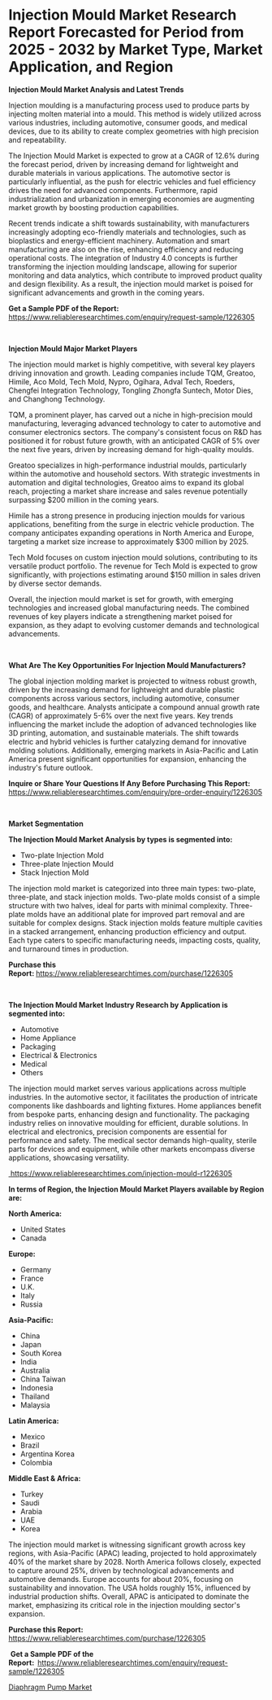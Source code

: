 <p><h1>Injection Mould Market Research Report Forecasted for Period from 2025 -  2032 by Market Type, Market Application, and Region</h1></p><p><strong>Injection Mould Market Analysis and Latest Trends</strong></p>
<p><p>Injection moulding is a manufacturing process used to produce parts by injecting molten material into a mould. This method is widely utilized across various industries, including automotive, consumer goods, and medical devices, due to its ability to create complex geometries with high precision and repeatability.</p><p>The Injection Mould Market is expected to grow at a CAGR of 12.6% during the forecast period, driven by increasing demand for lightweight and durable materials in various applications. The automotive sector is particularly influential, as the push for electric vehicles and fuel efficiency drives the need for advanced components. Furthermore, rapid industrialization and urbanization in emerging economies are augmenting market growth by boosting production capabilities.</p><p>Recent trends indicate a shift towards sustainability, with manufacturers increasingly adopting eco-friendly materials and technologies, such as bioplastics and energy-efficient machinery. Automation and smart manufacturing are also on the rise, enhancing efficiency and reducing operational costs. The integration of Industry 4.0 concepts is further transforming the injection moulding landscape, allowing for superior monitoring and data analytics, which contribute to improved product quality and design flexibility. As a result, the injection mould market is poised for significant advancements and growth in the coming years.</p></p>
<p><strong>Get a Sample PDF of the Report:&nbsp;</strong> <a href="https://www.reliableresearchtimes.com/enquiry/request-sample/1226305?utm_campaign=2334&utm_medium=2&utm_source=Github&utm_content=ia&utm_term=18022025&utm_id=injection-mould">https://www.reliableresearchtimes.com/enquiry/request-sample/1226305</a></p>
<p>&nbsp;</p>
<p><strong>Injection Mould Major Market Players</strong></p>
<p><p>The injection mould market is highly competitive, with several key players driving innovation and growth. Leading companies include TQM, Greatoo, Himile, Aco Mold, Tech Mold, Nypro, Ogihara, Adval Tech, Roeders, Chengfei Integration Technology, Tongling Zhongfa Suntech, Motor Dies, and Changhong Technology. </p><p>TQM, a prominent player, has carved out a niche in high-precision mould manufacturing, leveraging advanced technology to cater to automotive and consumer electronics sectors. The company's consistent focus on R&D has positioned it for robust future growth, with an anticipated CAGR of 5% over the next five years, driven by increasing demand for high-quality moulds.</p><p>Greatoo specializes in high-performance industrial moulds, particularly within the automotive and household sectors. With strategic investments in automation and digital technologies, Greatoo aims to expand its global reach, projecting a market share increase and sales revenue potentially surpassing $200 million in the coming years.</p><p>Himile has a strong presence in producing injection moulds for various applications, benefiting from the surge in electric vehicle production. The company anticipates expanding operations in North America and Europe, targeting a market size increase to approximately $300 million by 2025.</p><p>Tech Mold focuses on custom injection mould solutions, contributing to its versatile product portfolio. The revenue for Tech Mold is expected to grow significantly, with projections estimating around $150 million in sales driven by diverse sector demands.</p><p>Overall, the injection mould market is set for growth, with emerging technologies and increased global manufacturing needs. The combined revenues of key players indicate a strengthening market poised for expansion, as they adapt to evolving customer demands and technological advancements.</p></p>
<p>&nbsp;</p>
<p><strong>What Are The Key Opportunities For Injection Mould Manufacturers?</strong></p>
<p><p>The global injection molding market is projected to witness robust growth, driven by the increasing demand for lightweight and durable plastic components across various sectors, including automotive, consumer goods, and healthcare. Analysts anticipate a compound annual growth rate (CAGR) of approximately 5-6% over the next five years. Key trends influencing the market include the adoption of advanced technologies like 3D printing, automation, and sustainable materials. The shift towards electric and hybrid vehicles is further catalyzing demand for innovative molding solutions. Additionally, emerging markets in Asia-Pacific and Latin America present significant opportunities for expansion, enhancing the industry's future outlook.</p></p>
<p><strong>Inquire or Share Your Questions If Any Before Purchasing This Report:</strong> <a href="https://www.reliableresearchtimes.com/enquiry/pre-order-enquiry/1226305?utm_campaign=2334&utm_medium=2&utm_source=Github&utm_content=ia&utm_term=18022025&utm_id=injection-mould">https://www.reliableresearchtimes.com/enquiry/pre-order-enquiry/1226305</a></p>
<p>&nbsp;</p>
<p><strong>Market Segmentation</strong></p>
<p><strong>The Injection Mould Market Analysis by types is segmented into:</strong></p>
<p><ul><li>Two-plate Injection Mold</li><li>Three-plate Injection Mould</li><li>Stack Injection Mold</li></ul></p>
<p><p>The injection mold market is categorized into three main types: two-plate, three-plate, and stack injection molds. Two-plate molds consist of a simple structure with two halves, ideal for parts with minimal complexity. Three-plate molds have an additional plate for improved part removal and are suitable for complex designs. Stack injection molds feature multiple cavities in a stacked arrangement, enhancing production efficiency and output. Each type caters to specific manufacturing needs, impacting costs, quality, and turnaround times in production.</p></p>
<p><strong>Purchase this Report:&nbsp;</strong><a href="https://www.reliableresearchtimes.com/purchase/1226305?utm_campaign=2334&utm_medium=2&utm_source=Github&utm_content=ia&utm_term=18022025&utm_id=injection-mould">https://www.reliableresearchtimes.com/purchase/1226305</a></p>
<p>&nbsp;</p>
<p><strong>The Injection Mould Market Industry Research by Application is segmented into:</strong></p>
<p><ul><li>Automotive</li><li>Home Appliance</li><li>Packaging</li><li>Electrical & Electronics</li><li>Medical</li><li>Others</li></ul></p>
<p><p>The injection mould market serves various applications across multiple industries. In the automotive sector, it facilitates the production of intricate components like dashboards and lighting fixtures. Home appliances benefit from bespoke parts, enhancing design and functionality. The packaging industry relies on innovative moulding for efficient, durable solutions. In electrical and electronics, precision components are essential for performance and safety. The medical sector demands high-quality, sterile parts for devices and equipment, while other markets encompass diverse applications, showcasing versatility.</p></p>
<p><a href="https://www.reliableresearchtimes.com/injection-mould-r1226305?utm_campaign=2334&utm_medium=2&utm_source=Github&utm_content=ia&utm_term=18022025&utm_id=injection-mould">&nbsp;https://www.reliableresearchtimes.com/injection-mould-r1226305</a></p>
<p><strong>In terms of Region, the Injection Mould Market Players available by Region are:</strong></p>
<p>
    <p> <strong> North America: </strong>
        <ul>
            <li>United States</li>
            <li>Canada</li>
        </ul>
        </p> 
    <p> <strong> Europe: </strong>
        <ul>
            <li>Germany</li>
            <li>France</li>
            <li>U.K.</li>
            <li>Italy</li>
            <li>Russia</li>
        </ul>
        </p> 
    <p> <strong> Asia-Pacific: </strong>
        <ul>
            <li>China</li>
            <li>Japan</li>
            <li>South Korea</li>
            <li>India</li>
            <li>Australia</li>
            <li>China Taiwan</li>
            <li>Indonesia</li>
            <li>Thailand</li>
            <li>Malaysia</li>
        </ul>
        </p> 
    <p> <strong> Latin America: </strong>
        <ul>
            <li>Mexico</li>
            <li>Brazil</li>
            <li>Argentina Korea</li>
            <li>Colombia</li>
        </ul>
        </p> 
    <p> <strong> Middle East & Africa: </strong>
        <ul>
            <li>Turkey</li>
            <li>Saudi</li>
            <li>Arabia</li>
            <li>UAE</li>
            <li>Korea</li>
        </ul>
    </p>
    </p>
<p><p>The injection mould market is witnessing significant growth across key regions, with Asia-Pacific (APAC) leading, projected to hold approximately 40% of the market share by 2028. North America follows closely, expected to capture around 25%, driven by technological advancements and automotive demands. Europe accounts for about 20%, focusing on sustainability and innovation. The USA holds roughly 15%, influenced by industrial production shifts. Overall, APAC is anticipated to dominate the market, emphasizing its critical role in the injection moulding sector's expansion.</p></p>
<p><strong>Purchase this Report: </strong><a href="https://www.reliableresearchtimes.com/purchase/1226305?utm_campaign=2334&utm_medium=2&utm_source=Github&utm_content=ia&utm_term=18022025&utm_id=injection-mould">https://www.reliableresearchtimes.com/purchase/1226305</a></p>
<p>&nbsp;<strong>Get a Sample PDF of the Report:&nbsp;&nbsp;</strong><a href="https://www.reliableresearchtimes.com/enquiry/request-sample/1226305?utm_campaign=2334&utm_medium=2&utm_source=Github&utm_content=ia&utm_term=18022025&utm_id=injection-mould">https://www.reliableresearchtimes.com/enquiry/request-sample/1226305</a></p>
<p><strong></strong></p>
<p><p><a href="https://github.com/dolorespeddico90/Market-Research-Report-List-1/blob/main/diaphragm-pump-market.md?utm_campaign=2334&utm_medium=2&utm_source=Github&utm_content=ia&utm_term=18022025&utm_id=injection-mould">Diaphragm Pump Market</a></p></p>